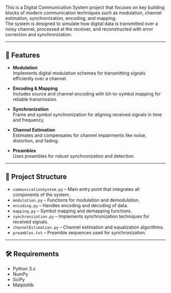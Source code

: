 This is a Digital Communication System project that focuses on key building blocks of modern communication techniques such as modulation, channel estimation, synchronization, encoding, and mapping.  
The system is designed to simulate how digital data is transmitted over a noisy channel, processed at the receiver, and reconstructed with error correction and synchronization.

---

## 🚀 Features

- **Modulation**  
  Implements digital modulation schemes for transmitting signals efficiently over a channel.

- **Encoding & Mapping**  
  Includes source and channel encoding with bit-to-symbol mapping for reliable transmission.

- **Synchronization**  
  Frame and symbol synchronization for aligning received signals in time and frequency.

- **Channel Estimation**  
  Estimates and compensates for channel impairments like noise, distortion, and fading.

- **Preambles**  
  Uses preambles for robust synchronization and detection.

---

## 📂 Project Structure

- `communicationSystem.py` – Main entry point that integrates all components of the system.  
- `modulation.py` – Functions for modulation and demodulation.  
- `encoding.py` – Handles encoding and decoding of data.  
- `mapping.py` – Symbol mapping and demapping functions.  
- `synchronization.py` – Implements synchronization techniques for received signals.  
- `channelEstimation.py` – Channel estimation and equalization algorithms.  
- `preambles.txt` – Preamble sequences used for synchronization.  
  
---

## 🛠️ Requirements

- Python 3.x  
- NumPy  
- SciPy  
- Matplotlib

